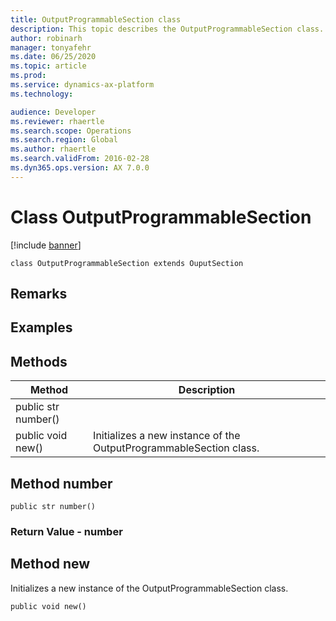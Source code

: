 ```yaml
---
title: OutputProgrammableSection class
description: This topic describes the OutputProgrammableSection class.
author: robinarh
manager: tonyafehr
ms.date: 06/25/2020
ms.topic: article
ms.prod: 
ms.service: dynamics-ax-platform
ms.technology: 

audience: Developer
ms.reviewer: rhaertle
ms.search.scope: Operations
ms.search.region: Global
ms.author: rhaertle
ms.search.validFrom: 2016-02-28
ms.dyn365.ops.version: AX 7.0.0
---
```


# Class OutputProgrammableSection

[!include [banner](../includes/banner.md)]

```xpp
class OutputProgrammableSection extends OuputSection
```

## Remarks

## Examples

## Methods

| Method              | Description                                                        |
|---------------------|--------------------------------------------------------------------|
| public str number() |                                                                    |
| public void new()   | Initializes a new instance of the OutputProgrammableSection class. |

## Method number

```xpp
public str number()
```

### Return Value - number

## Method new

Initializes a new instance of the OutputProgrammableSection class.

```xpp
public void new()
```

